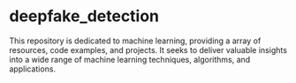 # deepfake_detection
This repository is dedicated to machine learning, providing a array of resources, code examples, and projects. It seeks to deliver valuable insights into a wide range of machine learning techniques, algorithms, and applications.
